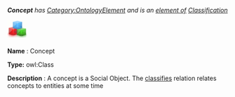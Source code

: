 ___Concept__ 
 has
 [Category:OntologyElement](../../Category/OntologyElement "Category:OntologyElement") 
 and is an
 [element of](../../Property/ElementOf "Property:ElementOf") 
[Classification](../../Submissions/Classification "Submissions:Classification")_




  





[![Class](../images/thumb/2/27/Class.gif/45px-Class.gif)](../../Image/Class.gif "Class")


__Name__ 
 : Concept
 



__Type:__ 
 owl:Class
 



__Description__ 
 : A concept is a Social Object. The
 [classifies](../../Submissions/Classification/classifies "Submissions:Classification/classifies") 
 relation relates concepts to entities at some time